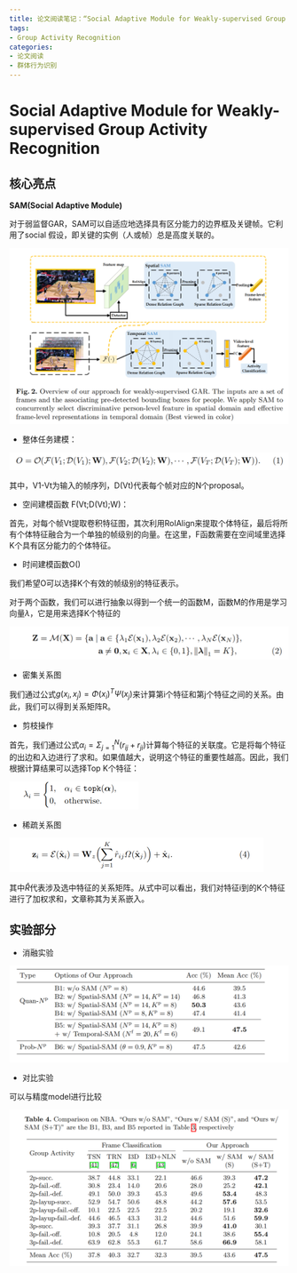 ```yaml
---
title: 论文阅读笔记：“Social Adaptive Module for Weakly-supervised Group Activity Recognition”
tags: 
- Group Activity Recognition
categories:
- 论文阅读
- 群体行为识别
---
```


# Social Adaptive Module for Weakly-supervised Group Activity Recognition

## 核心亮点

**SAM(Social Adaptive Module)**

对于弱监督GAR，SAM可以自适应地选择具有区分能力的边界框及关键帧。它利用了social 假设，即关键的实例（人或帧）总是高度关联的。

<img src="https://raw.githubusercontent.com/coelien/image-hosting/master/img/202210101440679.png" alt="image-20221010144046620" style="zoom:50%;" />

- 整体任务建模：

<img src="https://raw.githubusercontent.com/coelien/image-hosting/master/img/202210101446885.png" alt="image-20221010144648865" style="zoom:50%;" />

其中，V1-Vt为输入的帧序列，D(Vt)代表每个帧对应的N个proposal。

- 空间建模函数 F(Vt;D(Vt);W)：

首先，对每个帧Vt提取卷积特征图，其次利用RoIAlign来提取个体特征，最后将所有个体特征融合为一个单独的帧级别的向量。在这里，F函数需要在空间域里选择K个具有区分能力的个体特征。

- 时间建模函数O()

我们希望O可以选择K个有效的帧级别的特征表示。

对于两个函数，我们可以进行抽象以得到一个统一的函数M，函数M的作用是学习向量$\lambda$，它是用来选择K个特征的

<img src="https://raw.githubusercontent.com/coelien/image-hosting/master/img/202210131903666.png" alt="image-20221013190317594" style="zoom:50%;" />

- 密集关系图

我们通过公式$g(x_i,x_j)=\Phi(x_i)^T\Psi(x_j)$来计算第i个特征和第j个特征之间的关系。由此，我们可以得到关系矩阵R。

- 剪枝操作

首先，我们通过公式$\alpha_i=\Sigma_{j=1}^N(r_{ij}+r_{ji})$计算每个特征的关联度。它是将每个特征的出边和入边进行了求和。如果值越大，说明这个特征的重要性越高。因此，我们根据计算结果可以选择Top K个特征：

<img src="https://raw.githubusercontent.com/coelien/image-hosting/master/img/202210131916093.png" alt="image-20221013191657071" style="zoom:50%;" />

- 稀疏关系图

<img src="https://raw.githubusercontent.com/coelien/image-hosting/master/img/202210131918942.png" alt="image-20221013191847918" style="zoom:50%;" />

其中$\hat{R}$代表涉及选中特征的关系矩阵。从式中可以看出，我们对特征i到的K个特征进行了加权求和，文章称其为关系嵌入。

## 实验部分

- 消融实验

<img src="https://raw.githubusercontent.com/coelien/image-hosting/master/img/202210131937212.png" alt="image-20221013193707180" style="zoom:50%;" />

- 对比实验

可以与精度model进行比较

<img src="https://raw.githubusercontent.com/coelien/image-hosting/master/img/202210131934875.png" alt="image-20221013193449830" style="zoom: 50%;" />